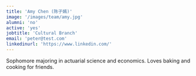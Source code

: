 ```yaml
---
title: 'Amy Chen (陈子嫣)'
image: '/images/team/amy.jpg'
alumni: 'no'
active: 'yes'
jobtitle: 'Cultural Branch'
email: 'peter@test.com'
linkedinurl: 'https://www.linkedin.com/'
---
```


Sophomore majoring in actuarial science and economics. Loves baking and cooking for friends.
